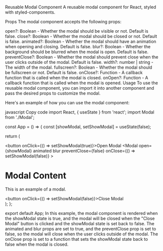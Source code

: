 Reusable Modal Component
A reusable modal component for React, styled with styled-components.

Props
The modal component accepts the following props:

open?: Boolean - Whether the modal should be visible or not. Default is false.
close?: Boolean - Whether the modal should be closed or not. Default is false.
animated?: Boolean - Whether the modal should have an animation when opening and closing. Default is false.
blur?: Boolean - Whether the background should be blurred when the modal is open. Default is false.
preventClose?: Boolean - Whether the modal should prevent close when the user clicks outside of the modal. Default is false.
width?: number | string - The width of the modal.
fullscreen?: Boolean - Whether the modal should be fullscreen or not. Default is false.
onClose?: Function - A callback function that is called when the modal is closed.
onOpen?: Function - A callback function that is called when the modal is opened.
Usage
To use the reusable modal component, you can import it into another component and pass the desired props to customize the modal.

Here's an example of how you can use the modal component:

javascript
Copy code
import React, { useState } from 'react';
import Modal from './Modal';

const App = () => {
  const [showModal, setShowModal] = useState(false);

  return (
    <div>
      <button onClick={() => setShowModal(true)}>Open Modal</button>
      <Modal
        open={showModal}
        animated
        blur
        preventClose={false}
        onClose={() => setShowModal(false)}
      >
        <h1>Modal Content</h1>
        <p>This is an example of a modal.</p>
        <button onClick={() => setShowModal(false)}>Close Modal</button>
      </Modal>
    </div>
  );
};

export default App;
In this example, the modal component is rendered when the showModal state is true, and the modal will be closed when the "Close Modal" button is clicked and the showModal state is set back to false. The animated and blur props are set to true, and the preventClose prop is set to false, so the modal will close when the user clicks outside of the modal. The onClose prop is set to a function that sets the showModal state back to false when the modal is closed.